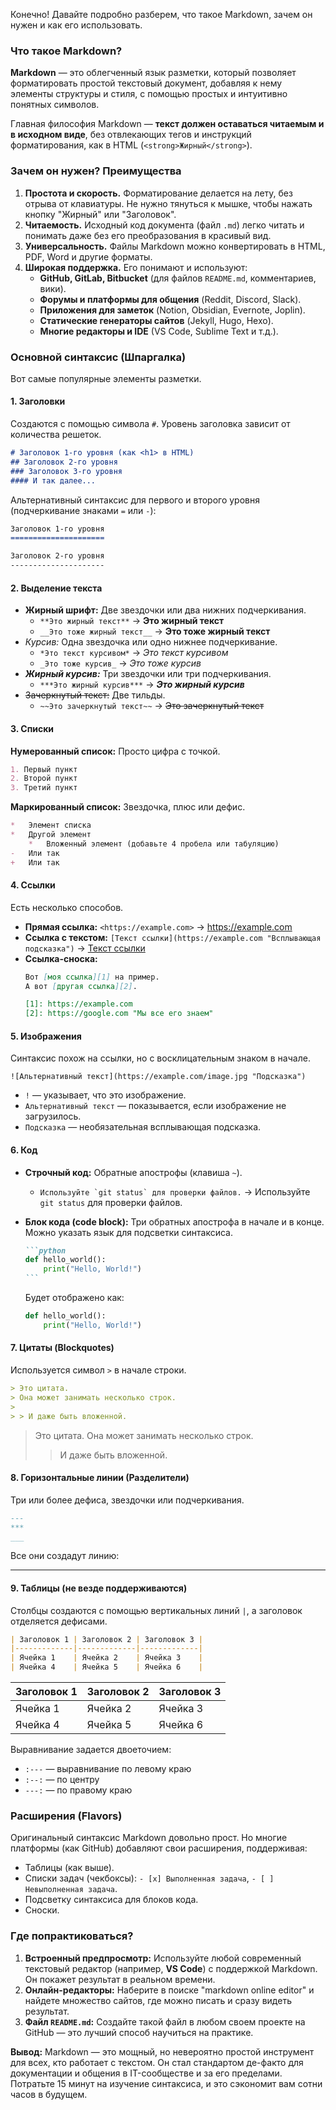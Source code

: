 Конечно! Давайте подробно разберем, что такое Markdown, зачем он нужен и как его использовать.

### Что такое Markdown?

**Markdown** — это облегченный язык разметки, который позволяет форматировать простой текстовый документ, добавляя к нему элементы структуры и стиля, с помощью простых и интуитивно понятных символов.

Главная философия Markdown — **текст должен оставаться читаемым и в исходном виде**, без отвлекающих тегов и инструкций форматирования, как в HTML (`<strong>Жирный</strong>`).

### Зачем он нужен? Преимущества

1.  **Простота и скорость.** Форматирование делается на лету, без отрыва от клавиатуры. Не нужно тянуться к мышке, чтобы нажать кнопку "Жирный" или "Заголовок".
2.  **Читаемость.** Исходный код документа (файл `.md`) легко читать и понимать даже без его преобразования в красивый вид.
3.  **Универсальность.** Файлы Markdown можно конвертировать в HTML, PDF, Word и другие форматы.
4.  **Широкая поддержка.** Его понимают и используют:
    *   **GitHub, GitLab, Bitbucket** (для файлов `README.md`, комментариев, вики).
    *   **Форумы и платформы для общения** (Reddit, Discord, Slack).
    *   **Приложения для заметок** (Notion, Obsidian, Evernote, Joplin).
    *   **Статические генераторы сайтов** (Jekyll, Hugo, Hexo).
    *   **Многие редакторы и IDE** (VS Code, Sublime Text и т.д.).

### Основной синтаксис (Шпаргалка)

Вот самые популярные элементы разметки.

#### 1. Заголовки

Создаются с помощью символа `#`. Уровень заголовка зависит от количества решеток.

```markdown
# Заголовок 1-го уровня (как <h1> в HTML)
## Заголовок 2-го уровня
### Заголовок 3-го уровня
#### И так далее...
```

Альтернативный синтаксис для первого и второго уровня (подчеркивание знаками `=` или `-`):

```markdown
Заголовок 1-го уровня
=====================

Заголовок 2-го уровня
---------------------
```

#### 2. Выделение текста

*   **Жирный шрифт:** Две звездочки или два нижних подчеркивания.
    *   `**Это жирный текст**` → **Это жирный текст**
    *   `__Это тоже жирный текст__` → __Это тоже жирный текст__
*   *Курсив:* Одна звездочка или одно нижнее подчеркивание.
    *   `*Это текст курсивом*` → *Это текст курсивом*
    *   `_Это тоже курсив_` → _Это тоже курсив_
*   ***Жирный курсив:*** Три звездочки или три подчеркивания.
    *   `***Это жирный курсив***` → ***Это жирный курсив***
*   ~~Зачеркнутый текст:~~ Две тильды.
    *   `~~Это зачеркнутый текст~~` → ~~Это зачеркнутый текст~~

#### 3. Списки

**Нумерованный список:** Просто цифра с точкой.

```markdown
1. Первый пункт
2. Второй пункт
3. Третий пункт
```

**Маркированный список:** Звездочка, плюс или дефис.

```markdown
*   Элемент списка
*   Другой элемент
    *   Вложенный элемент (добавьте 4 пробела или табуляцию)
-   Или так
+   Или так
```

#### 4. Ссылки

Есть несколько способов.

*   **Прямая ссылка:** `<https://example.com>` → <https://example.com>
*   **Ссылка с текстом:** `[Текст ссылки](https://example.com "Всплывающая подсказка")` → [Текст ссылки](https://example.com "Всплывающая подсказка")
*   **Ссылка-сноска:**
    ```markdown
    Вот [моя ссылка][1] на пример.
    А вот [другая ссылка][2].

    [1]: https://example.com
    [2]: https://google.com "Мы все его знаем"
    ```

#### 5. Изображения

Синтаксис похож на ссылки, но с восклицательным знаком в начале.

`![Альтернативный текст](https://example.com/image.jpg "Подсказка")`

*   `!` — указывает, что это изображение.
*   `Альтернативный текст` — показывается, если изображение не загрузилось.
*   `Подсказка` — необязательная всплывающая подсказка.

#### 6. Код

*   **Строчный код:** Обратные апострофы (клавиша `~`).
    *   `` Используйте `git status` для проверки файлов. `` → Используйте `git status` для проверки файлов.
*   **Блок кода (code block):** Три обратных апострофа в начале и в конце. Можно указать язык для подсветки синтаксиса.

    ````markdown
    ```python
    def hello_world():
        print("Hello, World!")
    ```
    ````

    Будет отображено как:
    ```python
    def hello_world():
        print("Hello, World!")
    ```

#### 7. Цитаты (Blockquotes)

Используется символ `>` в начале строки.

```markdown
> Это цитата.
> Она может занимать несколько строк.
>
> > И даже быть вложенной.
```

> Это цитата.
> Она может занимать несколько строк.
>
> > И даже быть вложенной.

#### 8. Горизонтальные линии (Разделители)

Три или более дефиса, звездочки или подчеркивания.

```markdown
---
***
___
```

Все они создадут линию:

---

#### 9. Таблицы (не везде поддерживаются)

Столбцы создаются с помощью вертикальных линий `|`, а заголовок отделяется дефисами.

```markdown
| Заголовок 1 | Заголовок 2 | Заголовок 3 |
|-------------|-------------|-------------|
| Ячейка 1    | Ячейка 2    | Ячейка 3    |
| Ячейка 4    | Ячейка 5    | Ячейка 6    |
```

| Заголовок 1 | Заголовок 2 | Заголовок 3 |
|-------------|-------------|-------------|
| Ячейка 1    | Ячейка 2    | Ячейка 3    |
| Ячейка 4    | Ячейка 5    | Ячейка 6    |

Выравнивание задается двоеточием:
*   `:---` — выравнивание по левому краю
*   `:--:` — по центру
*   `---:` — по правому краю

### Расширения (Flavors)

Оригинальный синтаксис Markdown довольно прост. Но многие платформы (как GitHub) добавляют свои расширения, поддерживая:
*   Таблицы (как выше).
*   Списки задач (чекбоксы): `- [x] Выполненная задача`, `- [ ] Невыполненная задача`.
*   Подсветку синтаксиса для блоков кода.
*   Сноски.

### Где попрактиковаться?

1.  **Встроенный предпросмотр:** Используйте любой современный текстовый редактор (например, **VS Code**) с поддержкой Markdown. Он покажет результат в реальном времени.
2.  **Онлайн-редакторы:** Наберите в поиске "markdown online editor" и найдете множество сайтов, где можно писать и сразу видеть результат.
3.  **Файл `README.md`:** Создайте такой файл в любом своем проекте на GitHub — это лучший способ научиться на практике.

**Вывод:** Markdown — это мощный, но невероятно простой инструмент для всех, кто работает с текстом. Он стал стандартом де-факто для документации и общения в IT-сообществе и за его пределами. Потратьте 15 минут на изучение синтаксиса, и это сэкономит вам сотни часов в будущем.